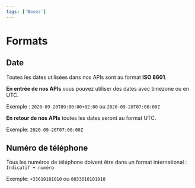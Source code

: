 ```yaml
---
tags: ['Bases']
---
```


# Formats

## Date

Toutes les dates utilisées dans nos APIs sont au format **ISO 8601**.

**En entrée de nos APIs** vous pouvez utiliser des dates avec timezone ou en UTC.

Exemple : `2020-09-20T09:00:00+02:00` ou `2020-09-20T07:00:00Z`


**En retour de nos APIs** toutes les dates seront au format UTC.

Exemple: `2020-09-20T07:00:00Z`

## Numéro de téléphone

Tous les numéros de téléphone doivent être dans un format international : `Indicatif + numéro`

Exemple: `+33610101010` ou `0033610101010`